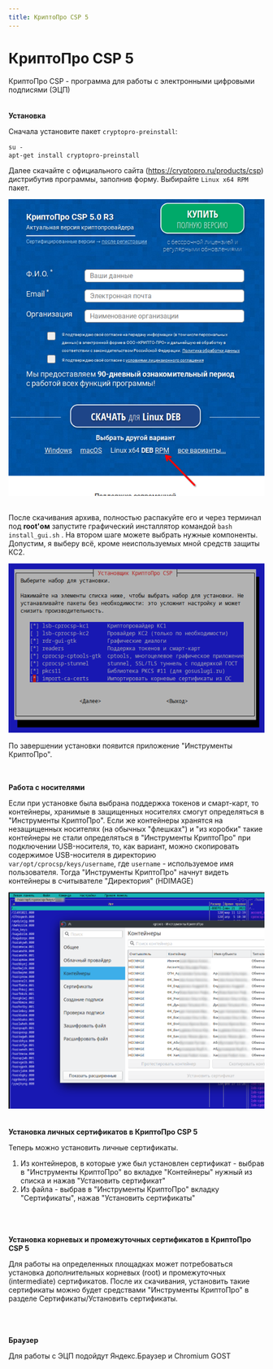 ```yaml
---
title: КриптоПро CSP 5
---
```


# КриптоПро CSP 5

КриптоПро CSP - программа для работы с электронными цифровыми подписями (ЭЦП)
</br></br></br>
**Установка**

Сначала установите пакет `cryptopro-preinstall`:

```
su -
apt-get install cryptopro-preinstall
```

Далее скачайте с официального сайта (https://cryptopro.ru/products/csp) дистрибутив программы, заполнив форму. Выбирайте `Linux x64 RPM` пакет.

![Скачивание КриптоПро](img/20240424134657.png)
</br></br>

После скачивания архива, полностью распакуйте его и через терминал под **root'ом** запустите графический инсталлятор командой `bash install_gui.sh` . На втором шаге можете выбрать нужные компоненты. Допустим, я выберу всё, кроме неиспользуемых мной средств защиты КС2.

![Версии КриптоПро](img/20240424135406.png)

По завершении установки появится приложение "Инструменты КриптоПро".
</br></br></br>

**Работа с носителями**

Если при установке была выбрана поддержка токенов и смарт-карт, то контейнеры, хранимые в защищенных носителях смогут определяться в "Инструменты КриптоПро".
Если же контейнеры хранятся на незащищенных носителях (на обычных "флешках") и "из коробки" такие контейнеры не стали определяться в "Инструменты КриптоПро" при подключении USB-носителя, то, как вариант, можно скопировать содержимое USB-носителя в директорию `var/opt/cprocsp/keys/username`, где `username` - используемое имя пользователя. Тогда "Инструменты КриптоПро" начнут видеть контейнеры в считывателе "Директория" (HDIMAGE)

![](img/20240424140740.png)
</br></br></br>
**Установка личных сертификатов в КриптоПро CSP 5**

Теперь можно установить личные сертификаты.
1. Из контейнеров, в которые уже был установлен сертификат - выбрав в "Инструменты КриптоПро" во вкладке "Контейнеры" нужный из списка и нажав "Установить сертификат"
2. Из файла - выбрав в "Инструменты КриптоПро" вкладку "Сертификаты", нажав "Установить сертификаты"

</br></br></br>
**Установка корневых и промежуточных сертификатов в КриптоПро CSP 5**

Для работы на определенных площадках может потребоваться установка дополнительных корневых (root) и промежуточных (intermediate) сертификатов. После их скачивания, установить такие сертификаты можно будет средствами "Инструменты КриптоПро" в разделе Сертификаты/Установить сертификаты.

</br></br></br>
**Браузер**

Для работы с ЭЦП подойдут Яндекс.Браузер и Chromium GOST

